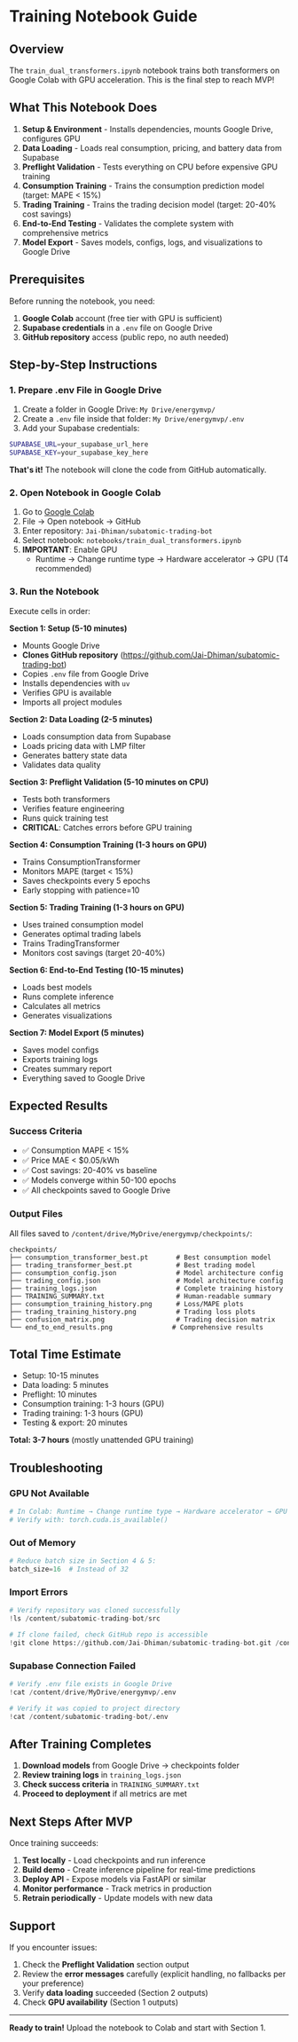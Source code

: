 # Training Notebook Guide

## Overview

The `train_dual_transformers.ipynb` notebook trains both transformers on Google Colab with GPU acceleration. This is the final step to reach MVP!

## What This Notebook Does

1. **Setup & Environment** - Installs dependencies, mounts Google Drive, configures GPU
2. **Data Loading** - Loads real consumption, pricing, and battery data from Supabase
3. **Preflight Validation** - Tests everything on CPU before expensive GPU training
4. **Consumption Training** - Trains the consumption prediction model (target: MAPE < 15%)
5. **Trading Training** - Trains the trading decision model (target: 20-40% cost savings)
6. **End-to-End Testing** - Validates the complete system with comprehensive metrics
7. **Model Export** - Saves models, configs, logs, and visualizations to Google Drive

## Prerequisites

Before running the notebook, you need:

1. **Google Colab** account (free tier with GPU is sufficient)
2. **Supabase credentials** in a `.env` file on Google Drive
3. **GitHub repository** access (public repo, no auth needed)

## Step-by-Step Instructions

### 1. Prepare .env File in Google Drive

1. Create a folder in Google Drive: `My Drive/energymvp/`
2. Create a `.env` file inside that folder: `My Drive/energymvp/.env`
3. Add your Supabase credentials:

```bash
SUPABASE_URL=your_supabase_url_here
SUPABASE_KEY=your_supabase_key_here
```

**That's it!** The notebook will clone the code from GitHub automatically.

### 2. Open Notebook in Google Colab

1. Go to [Google Colab](https://colab.research.google.com/)
2. File → Open notebook → GitHub
3. Enter repository: `Jai-Dhiman/subatomic-trading-bot`
4. Select notebook: `notebooks/train_dual_transformers.ipynb`
5. **IMPORTANT**: Enable GPU
   - Runtime → Change runtime type → Hardware accelerator → GPU (T4 recommended)

### 3. Run the Notebook

Execute cells in order:

**Section 1: Setup (5-10 minutes)**
- Mounts Google Drive
- **Clones GitHub repository** (https://github.com/Jai-Dhiman/subatomic-trading-bot)
- Copies `.env` file from Google Drive
- Installs dependencies with `uv`
- Verifies GPU is available
- Imports all project modules

**Section 2: Data Loading (2-5 minutes)**
- Loads consumption data from Supabase
- Loads pricing data with LMP filter
- Generates battery state data
- Validates data quality

**Section 3: Preflight Validation (5-10 minutes on CPU)**
- Tests both transformers
- Verifies feature engineering
- Runs quick training test
- **CRITICAL**: Catches errors before GPU training

**Section 4: Consumption Training (1-3 hours on GPU)**
- Trains ConsumptionTransformer
- Monitors MAPE (target < 15%)
- Saves checkpoints every 5 epochs
- Early stopping with patience=10

**Section 5: Trading Training (1-3 hours on GPU)**
- Uses trained consumption model
- Generates optimal trading labels
- Trains TradingTransformer
- Monitors cost savings (target 20-40%)

**Section 6: End-to-End Testing (10-15 minutes)**
- Loads best models
- Runs complete inference
- Calculates all metrics
- Generates visualizations

**Section 7: Model Export (5 minutes)**
- Saves model configs
- Exports training logs
- Creates summary report
- Everything saved to Google Drive

## Expected Results

### Success Criteria

- ✅ Consumption MAPE < 15%
- ✅ Price MAE < $0.05/kWh
- ✅ Cost savings: 20-40% vs baseline
- ✅ Models converge within 50-100 epochs
- ✅ All checkpoints saved to Google Drive

### Output Files

All files saved to `/content/drive/MyDrive/energymvp/checkpoints/`:

```
checkpoints/
├── consumption_transformer_best.pt       # Best consumption model
├── trading_transformer_best.pt           # Best trading model
├── consumption_config.json               # Model architecture config
├── trading_config.json                   # Model architecture config
├── training_logs.json                    # Complete training history
├── TRAINING_SUMMARY.txt                  # Human-readable summary
├── consumption_training_history.png      # Loss/MAPE plots
├── trading_training_history.png          # Trading loss plots
├── confusion_matrix.png                  # Trading decision matrix
└── end_to_end_results.png               # Comprehensive results
```

## Total Time Estimate

- Setup: 10-15 minutes
- Data loading: 5 minutes
- Preflight: 10 minutes
- Consumption training: 1-3 hours (GPU)
- Trading training: 1-3 hours (GPU)
- Testing & export: 20 minutes

**Total: 3-7 hours** (mostly unattended GPU training)

## Troubleshooting

### GPU Not Available
```python
# In Colab: Runtime → Change runtime type → Hardware accelerator → GPU
# Verify with: torch.cuda.is_available()
```

### Out of Memory
```python
# Reduce batch size in Section 4 & 5:
batch_size=16  # Instead of 32
```

### Import Errors
```python
# Verify repository was cloned successfully
!ls /content/subatomic-trading-bot/src

# If clone failed, check GitHub repo is accessible
!git clone https://github.com/Jai-Dhiman/subatomic-trading-bot.git /content/subatomic-trading-bot
```

### Supabase Connection Failed
```python
# Verify .env file exists in Google Drive
!cat /content/drive/MyDrive/energymvp/.env

# Verify it was copied to project directory
!cat /content/subatomic-trading-bot/.env
```

## After Training Completes

1. **Download models** from Google Drive → checkpoints folder
2. **Review training logs** in `training_logs.json`
3. **Check success criteria** in `TRAINING_SUMMARY.txt`
4. **Proceed to deployment** if all metrics are met

## Next Steps After MVP

Once training succeeds:

1. **Test locally** - Load checkpoints and run inference
2. **Build demo** - Create inference pipeline for real-time predictions
3. **Deploy API** - Expose models via FastAPI or similar
4. **Monitor performance** - Track metrics in production
5. **Retrain periodically** - Update models with new data

## Support

If you encounter issues:

1. Check the **Preflight Validation** section output
2. Review the **error messages** carefully (explicit handling, no fallbacks per your preference)
3. Verify **data loading** succeeded (Section 2 outputs)
4. Check **GPU availability** (Section 1 outputs)

---

**Ready to train!** Upload the notebook to Colab and start with Section 1.
